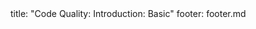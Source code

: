 <frontmatter>
title: "Code Quality: Introduction: Basic"
footer: footer.md
</frontmatter>

<include src="navbar.md" boilerplate />

<include src="unit-inPage-asFlat.md" boilerplate />